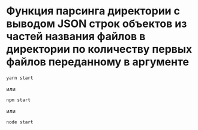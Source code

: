 # Функция парсинга директории с выводом JSON строк объектов из частей названия файлов в директории по количеству первых файлов переданному в аргументе
```
yarn start
```
или 
```
npm start
```
или
```
node start
```